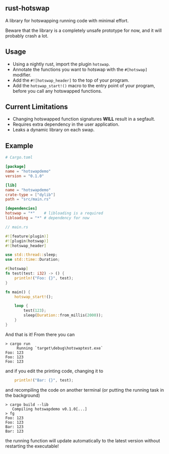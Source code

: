 ## rust-hotswap
A library for hotswapping running code with minimal effort.

Beware that the library is a completely unsafe prototype for now, and it will probably crash a lot.

## Usage
- Using a nightly rust, import the plugin `hotswap`.
- Annotate the functions you want to hotswap with the `#[hotswap]` modifier.
- Add the `#![hotswap_header]` to the top of your program.
- Add the `hotswap_start!()` macro to the entry point of your program, before you call any hotswapped functions.

## Current Limitations
- Changing hotswapped function signatures **WILL** result in a segfault.
- Requires extra dependency in the user application.
- Leaks a dynamic library on each swap.

## Example
```toml
# Cargo.toml

[package]
name = "hotswapdemo"
version = "0.1.0"

[lib]
name = "hotswapdemo"
crate-type = ["dylib"]
path = "src/main.rs"

[dependencies]
hotswap = "*"    # libloading is a required
libloading = "*" # dependency for now
```

```rust
// main.rs

#![feature(plugin)]
#![plugin(hotswap)]
#![hotswap_header]

use std::thread::sleep;
use std::time::Duration;

#[hotswap]
fn test(test: i32) -> () {
    println!("Foo: {}", test);
}

fn main() {
    hotswap_start!();

    loop {
        test(123);
        sleep(Duration::from_millis(2000));
    }
}

```

And that is it!
From there you can
```
> cargo run
     Running `target\debug\hotswaptest.exe`
Foo: 123
Foo: 123
Foo: 123
```

and if you edit the printing code, changing it to
```rust
    println!("Bar: {}", test);
```
and recompiling the code on another terminal (or putting the running task in the background)
```
> cargo build --lib
   Compiling hotswapdemo v0.1.0[...]
> fg
Foo: 123
Foo: 123
Bar: 123
Bar: 123
```
the running function will update automatically to the latest version without restarting the executable!

